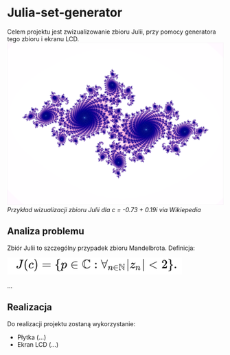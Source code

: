 # Julia-set-generator
  Celem projektu jest zwizualizowanie zbioru Julii, przy pomocy generatora tego zbioru i ekranu LCD.
 ![definition](Julia-set-visualisation-example.png)
  *Przykład wizualizacji zbioru Julii dla c = -0.73 + 0.19i via Wikiepedia*
## Analiza problemu
  Zbiór Julii to szczególny przypadek zbioru Mandelbrota. Definicja: 
  
![definition](Julia-set-definition.png)
  
  ...
  
## Realizacja
  Do realizacji projektu zostaną wykorzystanie:
- Płytka (...)
- Ekran LCD (...)
